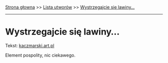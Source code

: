 [Strona głowna](../index.md) >> [Lista utworów](../list.md) >> [Wystrzegajcie się lawiny…](658.md)

---

# Wystrzegajcie się lawiny…

Tekst: [kaczmarski.art.pl](https://www.kaczmarski.art.pl/tworczosc/wiersze/wystrzegajcie-sie-lawiny/)

Element pospolity, nic ciekawego.